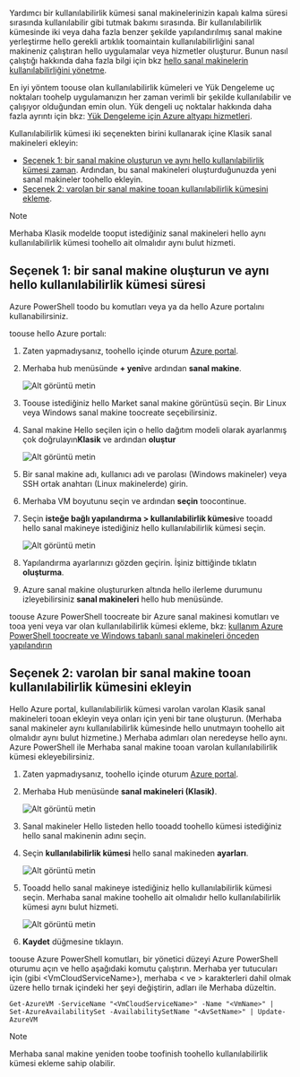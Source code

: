 


Yardımcı bir kullanılabilirlik kümesi sanal makinelerinizin kapalı kalma süresi sırasında kullanılabilir gibi tutmak bakımı sırasında. Bir kullanılabilirlik kümesinde iki veya daha fazla benzer şekilde yapılandırılmış sanal makine yerleştirme hello gerekli artıklık toomaintain kullanılabilirliğini sanal makineniz çalıştıran hello uygulamalar veya hizmetler oluşturur. Bunun nasıl çalıştığı hakkında daha fazla bilgi için bkz [hello sanal makinelerin kullanılabilirliğini yönetme][Manage hello availability of virtual machines].

En iyi yöntem toouse olan kullanılabilirlik kümeleri ve Yük Dengeleme uç noktaları toohelp uygulamanızın her zaman verimli bir şekilde kullanılabilir ve çalışıyor olduğundan emin olun. Yük dengeli uç noktalar hakkında daha fazla ayrıntı için bkz: [Yük Dengeleme için Azure altyapı hizmetleri][Load balancing for Azure infrastructure services].

Kullanılabilirlik kümesi iki seçenekten birini kullanarak içine Klasik sanal makineleri ekleyin:

* [Seçenek 1: bir sanal makine oluşturun ve aynı hello kullanılabilirlik kümesi zaman][Option 1: Create a virtual machine and an availability set at hello same time]. Ardından, bu sanal makineleri oluşturduğunuzda yeni sanal makineler toohello ekleyin.
* [Seçenek 2: varolan bir sanal makine tooan kullanılabilirlik kümesini ekleme][Option 2: Add an existing virtual machine tooan availability set].

> [!NOTE]
> Merhaba Klasik modelde tooput istediğiniz sanal makineleri hello aynı kullanılabilirlik kümesi toohello ait olmalıdır aynı bulut hizmeti.
> 
> 

## <a id="createset"></a>Seçenek 1: bir sanal makine oluşturun ve aynı hello kullanılabilirlik kümesi süresi
Azure PowerShell toodo bu komutları veya ya da hello Azure portalını kullanabilirsiniz.

toouse hello Azure portalı:

1. Zaten yapmadıysanız, toohello içinde oturum [Azure portal](https://portal.azure.com).
2. Merhaba hub menüsünde **+ yeni**ve ardından **sanal makine**.
   
    ![Alt görüntü metin](./media/virtual-machines-common-classic-configure-availability/ChooseVMImage.png)
3. Toouse istediğiniz hello Market sanal makine görüntüsü seçin. Bir Linux veya Windows sanal makine toocreate seçebilirsiniz.
4. Sanal makine Hello seçilen için o hello dağıtım modeli olarak ayarlanmış çok doğrulayın**Klasik** ve ardından **oluştur**
   
    ![Alt görüntü metin](./media/virtual-machines-common-classic-configure-availability/ChooseClassicModel.png)
5. Bir sanal makine adı, kullanıcı adı ve parolası (Windows makineler) veya SSH ortak anahtarı (Linux makinelerde) girin. 
6. Merhaba VM boyutunu seçin ve ardından **seçin** toocontinue.
7. Seçin **isteğe bağlı yapılandırma > kullanılabilirlik kümesi**ve tooadd hello sanal makineye istediğiniz hello kullanılabilirlik kümesi seçin.
   
    ![Alt görüntü metin](./media/virtual-machines-common-classic-configure-availability/ChooseAvailabilitySet.png) 
8. Yapılandırma ayarlarınızı gözden geçirin. İşiniz bittiğinde tıklatın **oluşturma**.
9. Azure sanal makine oluştururken altında hello ilerleme durumunu izleyebilirsiniz **sanal makineleri** hello hub menüsünde.

toouse Azure PowerShell toocreate bir Azure sanal makinesi komutları ve tooa yeni veya var olan kullanılabilirlik kümesi ekleme, bkz: [kullanım Azure PowerShell toocreate ve Windows tabanlı sanal makineleri önceden yapılandırın](../articles/virtual-machines/windows/classic/create-powershell.md?toc=%2fazure%2fvirtual-machines%2fwindows%2fclassic%2ftoc.json)

## <a id="addmachine"></a>Seçenek 2: varolan bir sanal makine tooan kullanılabilirlik kümesini ekleyin
Hello Azure portal, kullanılabilirlik kümesi varolan varolan Klasik sanal makineleri tooan ekleyin veya onları için yeni bir tane oluşturun. (Merhaba sanal makineler aynı kullanılabilirlik kümesinde hello unutmayın toohello ait olmalıdır aynı bulut hizmetine.) Merhaba adımları olan neredeyse hello aynı. Azure PowerShell ile Merhaba sanal makine tooan varolan kullanılabilirlik kümesi ekleyebilirsiniz.

1. Zaten yapmadıysanız, toohello içinde oturum [Azure portal](https://portal.azure.com).
2. Merhaba Hub menüsünde **sanal makineleri (Klasik)**.
   
    ![Alt görüntü metin](./media/virtual-machines-common-classic-configure-availability/ChooseClassicVM.png)
3. Sanal makineler Hello listeden hello tooadd toohello kümesi istediğiniz hello sanal makinenin adını seçin.
4. Seçin **kullanılabilirlik kümesi** hello sanal makineden **ayarları**.
   
    ![Alt görüntü metin](./media/virtual-machines-common-classic-configure-availability/AvailabilitySetSettings.png)
5. Tooadd hello sanal makineye istediğiniz hello kullanılabilirlik kümesi seçin. Merhaba sanal makine toohello ait olmalıdır hello kullanılabilirlik kümesi aynı bulut hizmeti.
   
    ![Alt görüntü metin](./media/virtual-machines-common-classic-configure-availability/AvailabilitySetPicker.png)
6. **Kaydet** düğmesine tıklayın.

toouse Azure PowerShell komutları, bir yönetici düzeyi Azure PowerShell oturumu açın ve hello aşağıdaki komutu çalıştırın. Merhaba yer tutucuları için (gibi &lt;VmCloudServiceName&gt;), merhaba < ve > karakterleri dahil olmak üzere hello tırnak içindeki her şeyi değiştirin, adları ile Merhaba düzeltin.

    Get-AzureVM -ServiceName "<VmCloudServiceName>" -Name "<VmName>" | Set-AzureAvailabilitySet -AvailabilitySetName "<AvSetName>" | Update-AzureVM

> [!NOTE]
> Merhaba sanal makine yeniden toobe toofinish toohello kullanılabilirlik kümesi ekleme sahip olabilir.
> 
> 

<!-- LINKS -->
[Option 1: Create a virtual machine and an availability set at hello same time]: #createset
[Option 2: Add an existing virtual machine tooan availability set]: #addmachine

[Load balancing for Azure infrastructure services]: ../articles/virtual-machines/virtual-machines-linux-load-balance.md
[Manage hello availability of virtual machines]:../articles/virtual-machines/linux/manage-availability.md

[Create a virtual machine running Windows]: ../articles/virtual-machines/virtual-machines-windows-hero-tutorial.md
[Virtual Network overview]: ../articles/virtual-network/virtual-networks-overview.md

